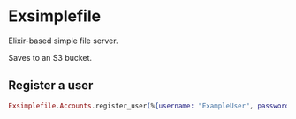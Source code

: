 # Exsimplefile

Elixir-based simple file server.

Saves to an S3 bucket.

## Register a user

```elixir
Exsimplefile.Accounts.register_user(%{username: "ExampleUser", password: "test_password"})
```